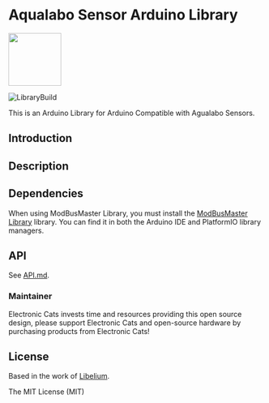 # Aqualabo Sensor Arduino Library

<a href="https://github.com/sponsors/ElectronicCats">
  <img src="https://electroniccats.com/wp-content/uploads/2020/07/Badge_GHS.png" height="104" />
</a>

![LibraryBuild](https://github.com/ElectronicCats/AqualaboSensorsLibrary/workflows/LibraryBuild/badge.svg?branch=master)


This is an Arduino Library for Arduino Compatible with Agualabo Sensors.

## Introduction


## Description


## Dependencies

When using ModBusMaster Library, you must install the [ModBusMaster Library](https://github.com/4-20ma/ModbusMaster) library. You can find it in both the Arduino IDE and PlatformIO library managers.

## API

See [API.md](API.md).

### Maintainer

Electronic Cats invests time and resources providing this open source design, please support Electronic Cats and open-source hardware by purchasing products from Electronic Cats!

## License

Based in the work of [Libelium](https://www.libelium.com/api/waspmote/html/d3/d94/classaqualaboModbusSensorsClass.html).

The MIT License (MIT)

